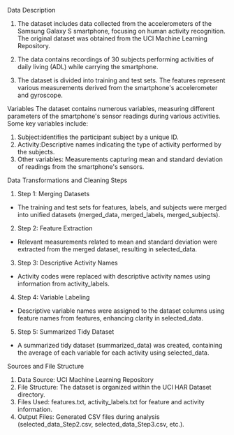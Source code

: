 Data Description
1. The dataset includes data collected from the accelerometers of the Samsung Galaxy S smartphone, focusing on human activity recognition. The original dataset was obtained from the UCI Machine Learning Repository.

2. The data contains recordings of 30 subjects performing activities of daily living (ADL) while carrying the smartphone.

3. The dataset is divided into training and test sets. The features represent various measurements derived from the smartphone's accelerometer and gyroscope.

Variables
The dataset contains numerous variables, measuring different parameters of the smartphone's sensor readings during various activities. Some key variables include:

1. Subject:identifies the participant subject by a unique ID.
2. Activity:Descriptive names indicating the type of activity performed by the subjects.
3. Other variables: Measurements capturing mean and standard deviation of readings from the smartphone's sensors.

Data Transformations and Cleaning Steps
1. Step 1: Merging Datasets
- The training and test sets for features, labels, and subjects were merged into unified datasets (merged_data, merged_labels, merged_subjects).

2. Step 2: Feature Extraction
- Relevant measurements related to mean and standard deviation were extracted from the merged dataset, resulting in selected_data.

3. Step 3: Descriptive Activity Names
- Activity codes were replaced with descriptive activity names using information from activity_labels.

4. Step 4: Variable Labeling
- Descriptive variable names were assigned to the dataset columns using feature names from features, enhancing clarity in selected_data.

5. Step 5: Summarized Tidy Dataset
- A summarized tidy dataset (summarized_data) was created, containing the average of each variable for each activity using selected_data. 

Sources and File Structure
1. Data Source: UCI Machine Learning Repository
2. File Structure: The dataset is organized within the UCI HAR Dataset directory.
3. Files Used: features.txt, activity_labels.txt for feature and activity information.
4. Output Files: Generated CSV files during analysis (selected_data_Step2.csv, selected_data_Step3.csv, etc.).